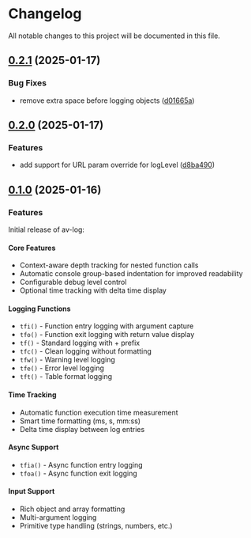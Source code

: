 # Changelog

All notable changes to this project will be documented in this file.

## [0.2.1](https://github.com/cascading-jox/av-log/compare/v0.2.0...v0.2.1) (2025-01-17)

### Bug Fixes

* remove extra space before logging objects ([d01665a](https://github.com/cascading-jox/av-log/commit/d01665afbcb73efe722b6a579e906570a80a5abe))

## [0.2.0](https://github.com/cascading-jox/av-log/compare/v0.1.0...v0.2.0) (2025-01-17)

### Features

* add support for URL param override for logLevel ([d8ba490](https://github.com/cascading-jox/av-log/commit/d8ba490d225c5d9978142a95da6266da0b404bc7))

## [0.1.0](https://github.com/cascading-jox/av-log/commits/v0.1.0) (2025-01-16)

### Features

Initial release of av-log:

#### Core Features
* Context-aware depth tracking for nested function calls
* Automatic console group-based indentation for improved readability
* Configurable debug level control
* Optional time tracking with delta time display

#### Logging Functions
* `tfi()` - Function entry logging with argument capture
* `tfo()` - Function exit logging with return value display
* `tf()` - Standard logging with + prefix
* `tfc()` - Clean logging without formatting
* `tfw()` - Warning level logging
* `tfe()` - Error level logging
* `tft()` - Table format logging

#### Time Tracking
* Automatic function execution time measurement
* Smart time formatting (ms, s, mm:ss)
* Delta time display between log entries

#### Async Support
* `tfia()` - Async function entry logging
* `tfoa()` - Async function exit logging

#### Input Support
* Rich object and array formatting
* Multi-argument logging
* Primitive type handling (strings, numbers, etc.)

